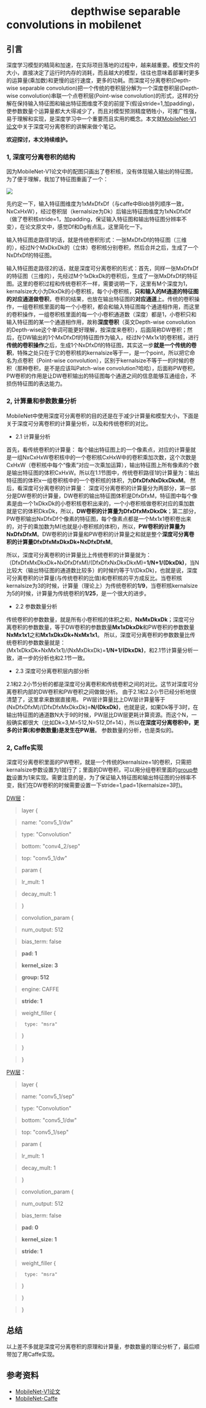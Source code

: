 # 　　　　　　depthwise separable convolutions in mobilenet
## 引言
深度学习模型的精简和加速，在实际项目落地的过程中，越来越重要。模型文件的大小，直接决定了运行时内存的消耗，而且越大的模型，往往也意味着部署时更多的运算量(乘加数)和更慢的运行速度，更多的功耗。而深度可分离卷积(Depth-wise separable convolution)把一个传统的卷积层分解为一个深度卷积层(Depth-wise convolution)串联一个点卷积层(Point-wise convolution)的形式，这样的分解在保持输入特征图和输出特征图维度不变的前提下(假设stride=1,加padding)，使参数数量个运算量都大大得减少了，而且对模型预测精度牺牲小，可推广性强，易于理解和实现，是深度学习中一个重要而且实用的概念。本文就[MobileNet-V1论文](https://arxiv.org/abs/1704.04861)中关于深度可分离卷积的讲解来做个笔记。

**欢迎探讨，本文持续维护。**

### 1, 深度可分离卷积的结构

因为MobileNet-V1论文中的配图只画出了卷积核，没有体现输入输出的特征图，为了便于理解，我加了特征图重画了一个：

![](https://github.com/Captain1986/CaptainBlackboard/blob/master/D%230004-depthwise_separable_convolutions_in_mobilenet/images/436695808.jpg)

先约定一下，输入特征图维度为1xMxDfxDf（与caffe中Blob排列顺序一致，NxCxHxW），经过卷积层（kernalsize为Dk）后输出特征图维度为1xNxDfxDf（做了卷积核stride=1，加padding，保证输入特征图和输出特征图分辨率不变），在论文原文中，感觉Df和Dg有点乱，这里简化一下。

输入特征图走路径1的话，就是传统卷积形式：一张MxDfxDf的特征图（三维的），经过N个MxDkxDk的（立体）卷积核分别卷积，然后合并之后，生成了一个NxDfxDf的特征图。

输入特征图走路径2的话，就是深度可分离卷积的形式：首先，同样一张MxDfxDf的特征图（三维的），先经过M个1xDkxDk的卷积后，生成了一张MxDfxDf的特征图。这里的卷积过程和传统卷积不一样，需要说明一下，这里有M个深度为1，kernalsize大小为DkxDk的小卷积核，每个小卷积核，**只和输入的M通道的特征图的对应通道做卷积**，卷积的结果，也放在输出特征图的**对应通道**上。传统的卷积操作，一组卷积核里面的每一个小卷积，都会和输入特征图每个通道相作用，而这里的卷积操作，一组卷积核里面的每一个小卷积通道数（深度）都是1，小卷积只和输入特征图的某一个通道相作用，故称**深度卷积**（英文Depth-wise convolution的Depth-wise这个单词可能更好理解，按深度来卷积），后面简称DW卷积；然后，在DW输出的1个MxDfxDf的特征图作为输入，经过N个Mx1x1的卷积核，进行**传统的卷积操作**之后，生成1个NxDfxDf的特征图，其实这一步**就是一个传统的卷积**，特殊之处只在于它的卷积核的kernalsize等于一，是一个point，所以把它命名为点卷积（Point-wise convolution），区别于kernalsize不等于一的时候的卷积（那种卷积，是不是应该叫Patch-wise convolution?哈哈），后面称PW卷积，PW卷积的作用是让DW卷积输出的特征图每个通道之间的信息能够互通组合，不损伤特征图的表达能力。

### 2, 计算量和参数数量分析

MobileNet中使用深度可分离卷积的目的还是在于减少计算量和模型大小，下面是关于深度可分离卷积的计算量分析，以及和传统卷积的对比。

+ 2.1 计算量分析

首先，看传统卷积的计算量：
每个输出特征图上的一个像素点，对应的计算量就是一组NxCxHxW卷积核中的一个卷积核CxHxW中的卷积乘加次数，这个次数是CxHxW（卷积核中每个“像素”对应一次乘加运算），输出特征图上所有像素的个数是输出特征图的体积CxHxW。所以在1.1节图中，传统卷积路径1的计算量为：输出特征图的体积x一组卷积核中的一个卷积核的体积，为**DfxDfxNxDkxDkxM**。
然后，看深度可分离卷积的计算量：
深度可分离卷积的计算量分为两部分，第一部分是DW卷积的计算量，DW卷积的输出特征图体积是DfxDfxM，特征图中每个像素是由一个1xDkxDk的小卷积核卷积出来的，一个小卷积核做卷积对应的乘加数就是它的体积DkxDk，所以，**DW卷积的计算量为DfxDfxMxDkxDk**；第二部分，PW卷积输出NxDfxDf个像素的特征图，每个像素点都是一个Mx1x1卷积卷出来的，对于的乘加数为M(也就是小卷积核的体积)，所以，**PW卷积的计算量为NxDfxDfxM**。DW卷积的计算量和PW卷积的计算量之和就是整个**深度可分离卷积的计算量DfxDfxMxDkxDk+NxDfxDfxM**。

所以，深度可分离卷积的计算量比上传统卷积的计算量就为：（DfxDfxMxDkxDk+NxDfxDfxM)/(DfxDfxNxDkxDkxM)=**1/N+1/(DkxDk)**，当N比较大（输出特征图的通道数比较多）的时候约等于1/(DkxDk)，也就是说，深度可分离卷积的计算量(与传统卷积的比值)和卷积核的平方成反比。当卷积核kernalsize为3的时候，计算量（理论上）为传统卷积的**1/9**，当卷积核kernalsize为5的时候，计算量为传统卷积的**1/25**，是一个很大的进步。

+ 2.2 参数数量分析

传统卷积的参数数量，就是所有小卷积核的体积之和，**NxMxDkxDk**；深度可分离卷积的参数数量，等于DW卷积的参数数量**Mx1xDkxDk**和PW卷积的参数数量**NxMx1x1**之和**Mx1xDkxDk+NxMx1x1**。
所以，深度可分离卷积的参数数量比传统卷积的参数数量就是：
(Mx1xDkxDk+NxMx1x1)/(NxMxDkxDk)=**1/N+1/(DkxDk)**，和2.1节计算量分析一致，进一步的分析也和2.1节一致。

+ 2.3 深度可分离卷积层内部分析

2.1和2.2小节分析的都是深度可分离卷积和传统卷积之间的对比。这节对深度可分离卷积内部的DW卷积和PW卷积之间做做分析。
由于2.1和2.2小节已经分析地很清楚了，这里拿来数据直接用。
PW层计算量比上DW层计算量等于(NxDfxDfxM)/(DfxDfxMxDkxDk)=**N/(DkxDk)**，也就是说，如果Dk等于3时，在输出特征图的通道数N大于9的时候，PW层比DW层更耗计算资源。而这个N，一般确实都很大（比如Dk=3,M=512,N=512,Df=14），所以**在深度可分离卷积中，更多的计算(和参数数量)是发生在PW层**。
参数数量的分析，也是类似的。

### 2, Caffe实现

深度可分离卷积里面的PW卷积，就是一个传统的kernalsize=1的卷积，只需把kernalsize参数设置为1就行了；里面的DW卷积，可以用分组卷积里面的[group参数](http://caffe.berkeleyvision.org/tutorial/layers/convolution.html)设置为1来实现。需要注意的是，为了保证输入特征图和输出特征图的分辨率不变，我们在DW卷积的时候需要设置一下stride=1,pad=1(kernalsize=3时)。

[DW层](https://github.com/shicai/MobileNet-Caffe)：

>layer {

>  name: "conv5_1/dw"

>  type: "Convolution"

>  bottom: "conv4_2/sep"

>  top: "conv5_1/dw"

>  param {

>    lr_mult: 1

>    decay_mult: 1

>  }

>  convolution_param {

>    num_output: 512

>    bias_term: false

>    **pad: 1**

>    **kernel_size: 3**

>    **group: 512**

>    engine: CAFFE

>    **stride: 1**

>    weight_filler {

>      type: "msra"

>    }

>  }

>}

[PW层](https://github.com/shicai/MobileNet-Caffe)：

>layer {

>  name: "conv5_1/sep"

>  type: "Convolution"

>  bottom: "conv5_1/dw"

>  top: "conv5_1/sep"

>  param {

>    lr_mult: 1

>    decay_mult: 1

>  }

>  convolution_param {

>    num_output: 512

>    bias_term: false

>    **pad: 0**

>    **kernel_size: 1**

>    **stride: 1**

>    weight_filler {

>      type: "msra"

>    }

>  }

>}

## 总结

以上差不多就是深度可分离卷积的原理和计算量，参数数量的理论分析了，最后顺带加了用Caffe实现。

## 参考资料
+ [MobileNet-V1论文](https://arxiv.org/abs/1704.04861)
+ [MobileNet-Caffe](https://github.com/shicai/MobileNet-Caffe)
